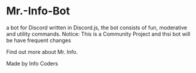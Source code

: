 # Mr.-Info-Bot
 a bot for Discord written in Discord.js, the bot consists of fun, moderative and utility commands.
Notice: This is a Community Project and thsi bot will be have frequent changes

Find out more about Mr. Info.

Made by Info Coders
